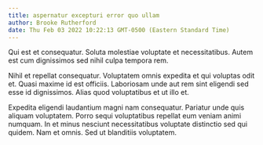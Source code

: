 ```yaml
---
title: aspernatur excepturi error quo ullam
author: Brooke Rutherford
date: Thu Feb 03 2022 10:22:13 GMT-0500 (Eastern Standard Time)
---
```

Qui est et consequatur. Soluta molestiae voluptate et necessitatibus. Autem est cum dignissimos sed nihil culpa tempora rem.

 Nihil et repellat consequatur. Voluptatem omnis expedita et qui voluptas odit et. Quasi maxime id est officiis. Laboriosam unde aut rem sint eligendi sed esse id dignissimos. Alias quod voluptatibus et ut illo et.

 Expedita eligendi laudantium magni nam consequatur. Pariatur unde quis aliquam voluptatem. Porro sequi voluptatibus repellat eum veniam animi numquam. In et minus nesciunt necessitatibus voluptate distinctio sed qui quidem. Nam et omnis. Sed ut blanditiis voluptatem.